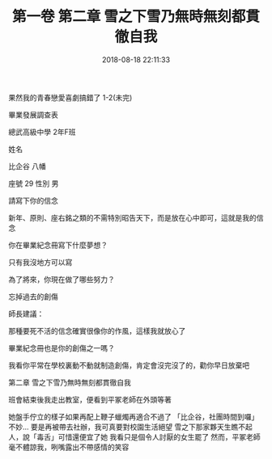 ﻿---
title: 第一卷 第二章 雪之下雪乃無時無刻都貫徹自我
tags:
- 果然我的青春戀愛喜劇搞錯了
categories:
- Novel
date: 2018-08-18 22:11:33
---
果然我的青春戀愛喜劇搞錯了 1-2(未完)
<!--more-->
畢業發展調查表

總武高級中學  2年F班

姓名

比企谷 八幡

座號 29  性別 男

請寫下你的信念

新年、原則、座右銘之類的不需特別昭告天下，而是放在心中即可，這就是我的信念

你在畢業紀念冊寫下什麼夢想？

只有我沒地方可以寫

為了將來，你現在做了哪些努力？

忘掉過去的創傷

師長建議：

那種要死不活的信念確實很像你的作風，這樣我就放心了

畢業紀念冊也是你的創傷之一嗎？

我看你平常在學校裏動不動就制造創傷，肯定會沒完沒了的，勸你早日放棄吧

第二章  雪之下雪乃無時無刻都貫徹自我

班會結束後我走出教室，便看到平冢老師在外頭等著

她盤手佇立的樣子如果再配上鞭子蠟燭再適合不過了
「比企谷，社團時間到囉」
不妙...
要是再被帶去社辦，我可真要對校園生活絕望
雪之下那家夥天生瞧不起人，說「毒舌」可惜還便宜了她
我看只是個令人討厭的女生罷了
然而，平冢老師毫不體諒我，咧嘴露出不帶感情的笑容

